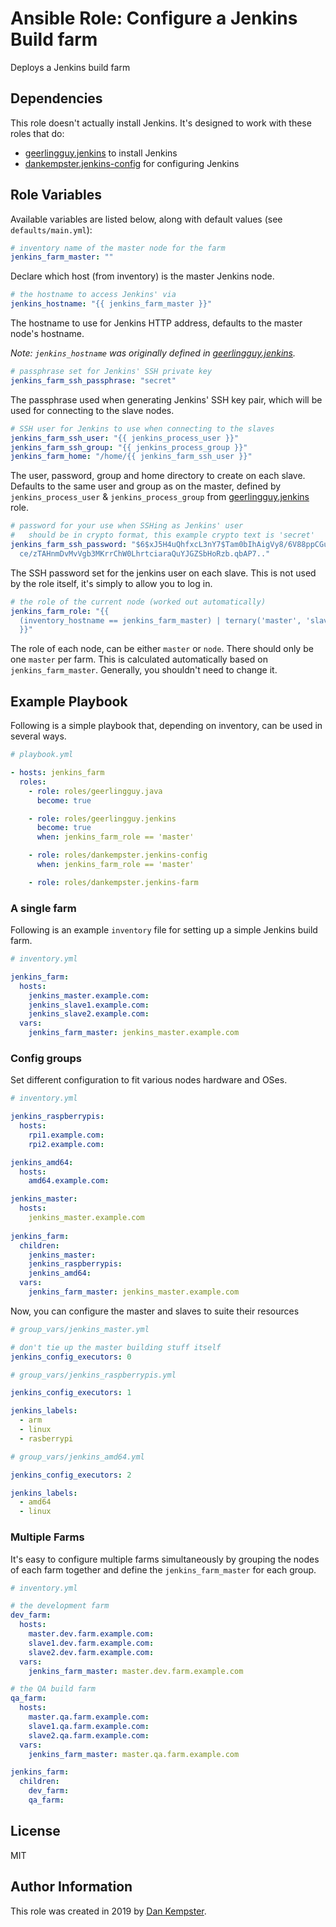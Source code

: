 # Ansible Role: Configure a Jenkins Build farm

Deploys a Jenkins build farm

## Dependencies

This role doesn't actually install Jenkins. It's designed to work with these roles that do:

 - [geerlingguy.jenkins](https://github/geerlingguy/ansible-role-jenkins) to install Jenkins
 - [dankempster.jenkins-config](https://github/dankempster/ansible-role-jenkins-config) for configuring Jenkins


## Role Variables

Available variables are listed below, along with default values (see `defaults/main.yml`):


```yaml
# inventory name of the master node for the farm
jenkins_farm_master: ""
```

Declare which host (from inventory) is the master Jenkins node.


```yaml
# the hostname to access Jenkins' via
jenkins_hostname: "{{ jenkins_farm_master }}"
```

The hostname to use for Jenkins HTTP address, defaults to the master node's hostname.

_Note: `jenkins_hostname` was originally defined in [geerlingguy.jenkins](https://github/geerlingguy/ansible-role-jenkins)._


```yaml
# passphrase set for Jenkins' SSH private key
jenkins_farm_ssh_passphrase: "secret"
```

The passphrase used when generating Jenkins' SSH key pair, which will be used for connecting to the slave nodes.


```yaml
# SSH user for Jenkins to use when connecting to the slaves
jenkins_farm_ssh_user: "{{ jenkins_process_user }}"
jenkins_farm_ssh_group: "{{ jenkins_process_group }}"
jenkins_farm_home: "/home/{{ jenkins_farm_ssh_user }}"
```

The user, password, group and home directory to create on each slave.
Defaults to the same user and group as on the master, defined by `jenkins_process_user` & `jenkins_process_group` from [geerlingguy.jenkins](https://github/geerlingguy/ansible-role-jenkins) role.


```yaml
# password for your use when SSHing as Jenkins' user
#   should be in crypto format, this example crypto text is 'secret'
jenkins_farm_ssh_password: "$6$xJ5H4uQhfxcL3nY7$Tam0bIhAigVy8/6V88ppCGuGSJB83GW\
  ce/zTAHnmDvMvVgb3MKrrChW0LhrtciaraQuYJGZSbHoRzb.qbAP7.."
```

The SSH password set for the jenkins user on each slave. This is not used by the role itself, it's simply to allow you to log in.


```yaml
# the role of the current node (worked out automatically)
jenkins_farm_role: "{{
  (inventory_hostname == jenkins_farm_master) | ternary('master', 'slave')
  }}"
```

The role of each node, can be either `master` or `node`. There should only be one `master` per farm. 
This is calculated automatically based on `jenkins_farm_master`. Generally, you shouldn't need to change it.


## Example Playbook

Following is a simple playbook that, depending on inventory, can be used in several ways.

```yaml
# playbook.yml

- hosts: jenkins_farm
  roles:
    - role: roles/geerlingguy.java
      become: true

    - role: roles/geerlingguy.jenkins
      become: true
      when: jenkins_farm_role == 'master'

    - role: roles/dankempster.jenkins-config
      when: jenkins_farm_role == 'master'

    - role: roles/dankempster.jenkins-farm

```


### A single farm

Following is an example `inventory` file for setting up a simple Jenkins build farm.

```yaml
# inventory.yml

jenkins_farm:
  hosts:
    jenkins_master.example.com:
    jenkins_slave1.example.com:
    jenkins_slave2.example.com:
  vars:
    jenkins_farm_master: jenkins_master.example.com

```


### Config groups

Set different configuration to fit various nodes hardware and OSes.

```yaml
# inventory.yml

jenkins_raspberrypis:
  hosts:
    rpi1.example.com:
    rpi2.example.com:

jenkins_amd64:
  hosts:
    amd64.example.com:

jenkins_master:
  hosts:
    jenkins_master.example.com
    
jenkins_farm:
  children:
    jenkins_master:
    jenkins_raspberrypis:
    jenkins_amd64:
  vars:
    jenkins_farm_master: jenkins_master.example.com

```

Now, you can configure the master and slaves to suite their resources

```yaml
# group_vars/jenkins_master.yml

# don't tie up the master building stuff itself
jenkins_config_executors: 0

```

```yaml
# group_vars/jenkins_raspberrypis.yml

jenkins_config_executors: 1

jenkins_labels:
  - arm
  - linux
  - rasberrypi

```

```yaml
# group_vars/jenkins_amd64.yml

jenkins_config_executors: 2

jenkins_labels:
  - amd64
  - linux

```


### Multiple Farms

It's easy to configure multiple farms simultaneously by grouping the nodes of each farm together and define the `jenkins_farm_master` for each group.

```yaml
# inventory.yml

# the development farm
dev_farm:
  hosts:
    master.dev.farm.example.com:
    slave1.dev.farm.example.com:
    slave2.dev.farm.example.com:
  vars:
    jenkins_farm_master: master.dev.farm.example.com

# the QA build farm
qa_farm:
  hosts:
    master.qa.farm.example.com:
    slave1.qa.farm.example.com:
    slave2.qa.farm.example.com:
  vars:
    jenkins_farm_master: master.qa.farm.example.com

jenkins_farm:
  children:
    dev_farm:
    qa_farm:

```


## License

MIT

## Author Information

This role was created in 2019 by [Dan Kempster](https://github.com/dankempster).
